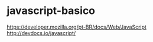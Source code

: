 # javascript-basico
https://developer.mozilla.org/pt-BR/docs/Web/JavaScript 
http://devdocs.io/javascript/ 
